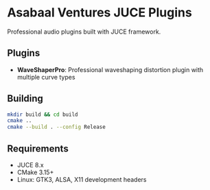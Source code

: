 # Asabaal Ventures JUCE Plugins

Professional audio plugins built with JUCE framework.

## Plugins

- **WaveShaperPro**: Professional waveshaping distortion plugin with multiple curve types

## Building

```bash
mkdir build && cd build
cmake ..
cmake --build . --config Release
```

## Requirements

- JUCE 8.x
- CMake 3.15+
- Linux: GTK3, ALSA, X11 development headers
